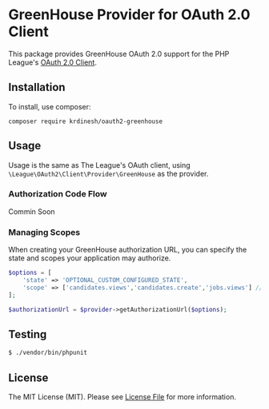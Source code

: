 # GreenHouse Provider for OAuth 2.0 Client

This package provides GreenHouse OAuth 2.0 support for the PHP League's [OAuth 2.0 Client](https://github.com/thephpleague/oauth2-client).

## Installation

To install, use composer:

```
composer require krdinesh/oauth2-greenhouse
```
## Usage

Usage is the same as The League's OAuth client, using `\League\OAuth2\Client\Provider\GreenHouse` as the provider.

### Authorization Code Flow
Commin Soon

### Managing Scopes

When creating your GreenHouse authorization URL, you can specify the state and scopes your application may authorize.

```php
$options = [
    'state' => 'OPTIONAL_CUSTOM_CONFIGURED_STATE',
    'scope' => ['candidates.views','candidates.create','jobs.views'] // array or string
];

$authorizationUrl = $provider->getAuthorizationUrl($options);
```
## Testing

``` bash
$ ./vendor/bin/phpunit
```

## License

The MIT License (MIT). Please see [License File](https://github.com/krdinesh/oauth2-greenhouse/blob/master/LICENSE) for more information.
